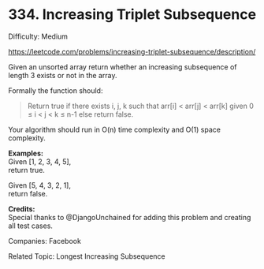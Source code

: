 # 334. Increasing Triplet Subsequence

Difficulty: Medium

https://leetcode.com/problems/increasing-triplet-subsequence/description/

Given an unsorted array return whether an increasing subsequence of length 3 exists or not in the array.

Formally the function should:
> Return true if there exists i, j, k 
> such that arr[i] < arr[j] < arr[k] given 0 ≤ i < j < k ≤ n-1 else return false.

Your algorithm should run in O(n) time complexity and O(1) space complexity.

**Examples:**  
Given [1, 2, 3, 4, 5],  
return true.

Given [5, 4, 3, 2, 1],  
return false.

**Credits:**  
Special thanks to @DjangoUnchained for adding this problem and creating all test cases.

Companies: Facebook

Related Topic: Longest Increasing Subsequence

